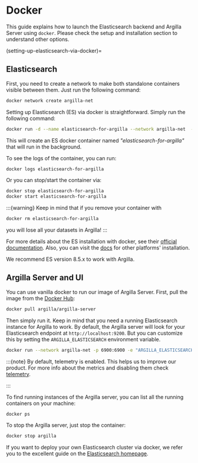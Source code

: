# Docker

This guide explains how to launch the Elasticsearch backend and Argilla Server using `docker`. Please check the setup and installation section to understand other options.

(setting-up-elasticsearch-via-docker)=
## Elasticsearch

First, you need to create a network to make both standalone containers visible between them.
Just run the following command:
```bash
docker network create argilla-net
```

Setting up Elasticsearch (ES) via docker is straightforward.
Simply run the following command:

```bash
docker run -d --name elasticsearch-for-argilla --network argilla-net  -p 9200:9200 -p 9300:9300 -e "ES_JAVA_OPTS=-Xms512m -Xmx512m" -e "discovery.type=single-node" -e "xpack.security.enabled=false" docker.elastic.co/elasticsearch/elasticsearch:8.5.3
```

This will create an ES docker container named *"elasticsearch-for-argilla"* that will run in the background.

To see the logs of the container, you can run:

```bash
docker logs elasticsearch-for-argilla
```

Or you can stop/start the container via:

```bash
docker stop elasticsearch-for-argilla
docker start elasticsearch-for-argilla
```

:::{warning}
Keep in mind that if you remove your container with
```bash
docker rm elasticsearch-for-argilla
```
you will lose all your datasets in Argilla!
:::

For more details about the ES installation with docker, see their [official documentation](https://www.elastic.co/guide/en/elasticsearch/reference/8.5/docker.html).
Also, you can visit the [docs](https://www.elastic.co/guide/en/elasticsearch/reference/8.5/install-elasticsearch.html#elasticsearch-install-packages) for other
platforms' installation.

We recommend ES version 8.5.x to work with Argilla.

## Argilla Server and UI

You can use vanilla docker to run our image of Argilla Server.
First, pull the image from the [Docker Hub](https://hub.docker.com/):

```bash
docker pull argilla/argilla-server
```

Then simply run it.
Keep in mind that you need a running Elasticsearch instance for Argilla to work.
By default, the Argilla server will look for your Elasticsearch endpoint at `http://localhost:9200`.
But you can customize this by setting the `ARGILLA_ELASTICSEARCH` environment variable.



```bash
docker run --network argilla-net -p 6900:6900 -e "ARGILLA_ELASTICSEARCH=http://elasticsearch-for-argilla:9200" --name argilla argilla/argilla-server
```
:::{note}
By default, telemetry is enabled. This helps us to improve our product. For more info about the metrics and disabling them check [telemetry](/reference/telemetry.md).

:::

To find running instances of the Argilla server, you can list all the running containers on your machine:

```bash
docker ps
```

To stop the Argilla server, just stop the container:

```bash
docker stop argilla
```

If you want to deploy your own Elasticsearch cluster via docker, we refer you to the excellent guide on the [Elasticsearch homepage](https://www.elastic.co/guide/en/elasticsearch/reference/current/docker.html).

